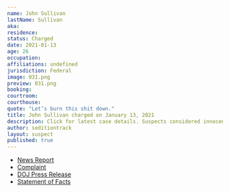 ```yaml
---
name: John Sullivan
lastName: Sullivan
aka: 
residence: 
status: Charged
date: 2021-01-13
age: 26
occupation: 
affiliations: undefined
jurisdiction: Federal
image: 031.png
preview: 031.png
booking: 
courtroom: 
courthouse: 
quote: "Let’s burn this shit down."
title: John Sullivan charged on January 13, 2021
description: Click for latest case details. Suspects considered innocent until proven guilty.
author: seditiontrack
layout: suspect
published: true
---
```

- [News Report](https://www.politico.com/news/2021/01/14/liberal-activist-charged-capitol-riot-459553)
- [Complaint](https://www.justice.gov/opa/page/file/1354781/download)
- [DOJ Press Release](https://www.justice.gov/usao-dc/pr/utah-man-charged-federal-court-following-events-united-states-capitol)
- [Statement of Facts](https://www.justice.gov/opa/page/file/1354781/download)
